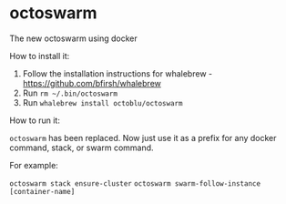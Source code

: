 # octoswarm

The new octoswarm using docker

How to install it:

1. Follow the installation instructions for whalebrew - https://github.com/bfirsh/whalebrew
1. Run `rm ~/.bin/octoswarm`
1. Run `whalebrew install octoblu/octoswarm`

How to run it:

`octoswarm` has been replaced. Now just use it as a prefix for any docker command, stack, or swarm command.

For example:

`octoswarm stack ensure-cluster`
`octoswarm swarm-follow-instance [container-name]`
